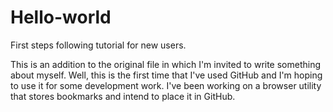 # Hello-world
First steps following tutorial for new users.

This is an addition to the original file in which I'm invited to write something about myself.
Well, this is the first time that I've used GitHub and I'm hoping to use it for some development work.
I've been working on a browser utility that stores bookmarks and intend to place it in GitHub.
